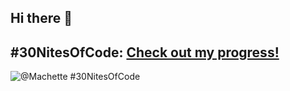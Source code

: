 ## Hi there 👋

<!--
**M4CH3T3xd/M4CH3T3xd** is a ✨ _special_ ✨ repository because its `README.md` (this file) appears on your GitHub profile.

Here are some ideas to get you started:

- 🔭 I’m currently working on ...
- 🌱 I’m currently learning ...
- 👯 I’m looking to collaborate on ...
- 🤔 I’m looking for help with ...
- 💬 Ask me about ...
- 📫 How to reach me: ...
- 😄 Pronouns: ...
- ⚡ Fun fact: ...
-->
## #30NitesOfCode: [Check out my progress!](https://www.codedex.io/@Machette/30-nites-of-code)  
  ![@Machette #30NitesOfCode](https://www.codedex.io/api/petStatus?user=Machette)

